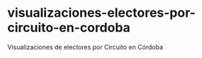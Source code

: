 # visualizaciones-electores-por-circuito-en-cordoba
Visualizaciones de electores por Circuito en Córdoba
